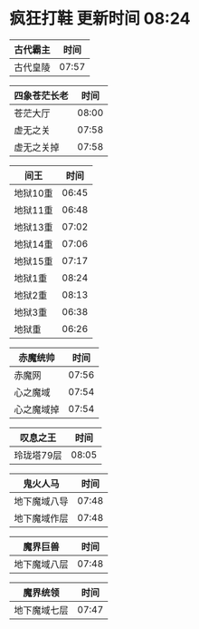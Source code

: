 # 疯狂打鞋 更新时间 08:24

| 古代霸主   | 时间    |
|--------|-------|
| 古代皇陵 | 07:57 |

| 四象苍茫长老   | 时间    |
|--------|-------|
| 苍茫大厅 | 08:00 |
| 虚无之关 | 07:58 |
| 虚无之关掉 | 07:58 |

| 间王   | 时间    |
|--------|-------|
| 地狱10重 | 06:45 |
| 地狱11重 | 06:48 |
| 地狱13重 | 07:02 |
| 地狱14重 | 07:06 |
| 地狱15重 | 07:17 |
| 地狱1重 | 08:24 |
| 地狱2重 | 08:13 |
| 地狱3重 | 06:38 |
| 地狱重 | 06:26 |

| 赤魔统帅   | 时间    |
|--------|-------|
| 赤魔网 | 07:56 |
| 心之魔域 | 07:54 |
| 心之魔域掉 | 07:54 |

| 叹息之王   | 时间    |
|--------|-------|
| 玲珑塔79层 | 08:05 |

| 鬼火人马   | 时间    |
|--------|-------|
| 地下魔域八导 | 07:48 |
| 地下魔域作层 | 07:48 |

| 魔界巨兽   | 时间    |
|--------|-------|
| 地下魔域八层 | 07:48 |

| 魔界统领   | 时间    |
|--------|-------|
| 地下魔域七层 | 07:47 |